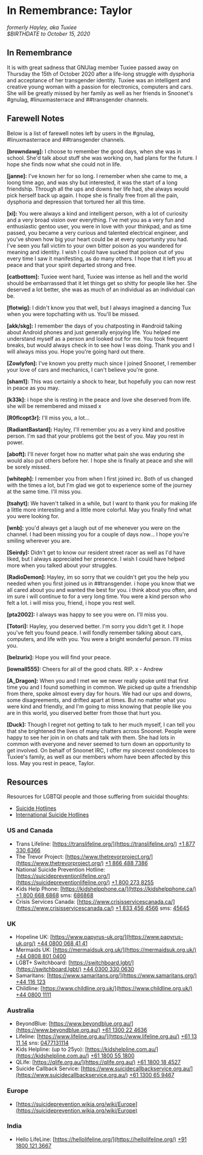 # In Remembrance: Taylor
*formerly Hayley, aka Tuxiee*  
*$BIRTHDATE to October 15, 2020*


## In Remembrance
It is with great sadness that GNUlag member Tuxiee passed away on Thursday the 15th of October 2020 after a life-long struggle with dysphoria and acceptance of her transgender identity. Tuxiee was an intelligent and creative young woman with a passion for electronics, computers and cars. She will be greatly missed by her family as well as her friends in Snoonet's #gnulag, #linuxmasterrace and ##transgender channels.

## Farewell Notes

Below is a list of farewell notes left by users in the #gnulag, #linuxmasterrace and ##transgender channels.

**[browndawg]:** I choose to remember the good days, when she was in school. She'd talk about stuff she was working on, had plans for the future. I hope she finds now what she could not in life.

**[janne]:** I've known her for so long. I remember when she came to me, a loong time ago, and was shy but interested, it was the start of a long friendship. Through all the ups and downs her life had, she always would pick herself back up again.
I hope she is finally free from all the pain, dysphoria and depression that tortured her all this time.

**[xi]:** You were always a kind and intelligent person, with a lot of curiosity and a very broad vision over everything. I've met you as a very fun and enthusiastic gentoo user, you were in love with your thinkpad, and as time passed, you became a very curious and talented electrical engineer, and you've shown how big your heart could be at every opportunity you had. I've seen you fall victim to your own bitter poison as you wandered for meaning and identity. I wish I could have sucked that poison out of you every time I saw it manifesting, as do many others. I hope that it left you at peace and that your spirit departed strong and free.

**[catbottom]:** Tuxiee went hard, Tuxiee was intense as hell and the world should be embarrassed that it let things get so shitty for people like her. She deserved a lot better, she was as much of an individual as an individual can be.

**[flotwig]:** I didn't know you that well, but I always imagined a dancing Tux when you were topchatting with us. You'll be missed.

**[akk/skg]:** I remember the days of you chatposting in #android talking about Android phones and just generally enjoying life. You helped me understand myself as a person and looked out for me. You took frequent breaks, but would
always check in to see how I was doing. Thank you and I will always miss you. Hope you're going hard out there.

**[Zowlyfon]:** I've known you pretty much since I joined Snoonet, I remember your love of cars and mechanics, I can't believe you're gone.

**[sham1]:** This was certainly a shock to hear, but hopefully you can now rest in peace as you may.

**[k33k]:** i hope she is resting in the peace and love she deserved from life. she will be remembered and missed x

**[R0flcopt3r]:** I'll miss you, a lot...

**[RadiantBastard]:** Hayley, I'll remember you as a very kind and positive person. I'm sad that your problems got the best of you. May you rest in power.

**[aboft]:** I'll never forget how no matter what pain she was enduring she would also put others before her. I hope she is finally at peace and she will be sorely missed.

**[whiteph]:** I remember you from when I first joined irc. Both of us changed with the times a lot, but I'm glad we got to experience some of the journey at the same time. I'll miss you.

**[tsahyt]:** We haven't talked in a while, but I want to thank you for making life a little more interesting and a little more colorful. May you finally find what you were looking for.

**[wnb]:** you'd always get a laugh out of me whenever you were on the channel. I had been missing you for a couple of days now... I hope you're smiling wherever you are.

**[Seirdy]:** Didn't get to know our resident street racer as well as I'd have liked, but I always appreciated her presence. I wish I could have helped more when you talked about your struggles.

**[RadioDemon]:** Hayley, im so sorry that we couldn't get you the help you needed when you first joined us in ##transgender. i hope you know that we all cared about you and wanted the best for you. i think about you often, and im sure i will continue to for a very long time. You were a kind person who felt a lot. i will miss you, friend, i hope you rest well.

**[pta2002]:** I always was happy to see you were on. I'll miss you.

**[Totori]:**  Hayley, you deserved better. I'm sorry you didn't get it. I hope you've felt you found peace. I will fondly remember talking about cars, computers, and life with you. You were a bright wonderful person. I'll miss you.

**[belzurix]:** Hope you will find your peace.

**[iownall555]:** Cheers for all of the good chats. RIP. x - Andrew

**[A_Dragon]:** When you and I met we we never really spoke until that first time you and I found something in common. We picked up quite a friendship from there, spoke almost every day for hours. We had our ups and downs, some disagreements, and drifted apart at times. But no matter what you were kind and friendly, and I'm going to miss knowing that people like you are in this world, you diserved better from those that hurt you.

**[Duck]:** Though I regret not getting to talk to her much myself, I can tell you that she brightened the lives of many chatters across Snoonet. People were happy to see her join in on chats and talk with them. She had lots in common with everyone and never seemed to turn down an opportunity to get involved. On behalf of Snoonet IRC, I offer my sincerest condolences to Tuxiee's family, as well as our members whom have been affected by this loss. May you rest in peace, Taylor.

## Resources

Resources for LGBTQI people and those suffering from suicidal thoughts:

- [Suicide Hotlines](http://suicide.org/suicide-hotlines.html)
- [International Suicide Hotlines](http://suicide.org/international-suicide-hotlines.html)

### US and Canada

- Trans Lifeline: [https://translifeline.org/](https://translifeline.org/) [+1 877 330 6366](tel:+18773306366)
- The Trevor Project: [https://www.thetrevorproject.org/](https://www.thetrevorproject.org/)  [+1 866 488 7386](tel:+18664887386)
- National Suicide Prevention Hotline: [https://suicidepreventionlifeline.org/](https://suicidepreventionlifeline.org/) [+1 800 273 8255](tel:+18002738255)
- Kids Help Phone: [https://kidshelpphone.ca/](https://kidshelpphone.ca/) [+1 800 668 6868](tel:+18006686868) sms: [686868](sms://686868?&&body=CONNECT)
- Crisis Services Canada: [https://www.crisisservicescanada.ca/](https://www.crisisservicescanada.ca/) [+1 833 456 4566](tel:+18334564566) sms: [45645](sms://+45645?body=I%27m%20thinking%20about%20suicide.%20Please%20help%20me.)

### UK

- Hopeline UK: [https://www.papyrus-uk.org/](https://www.papyrus-uk.org/) [+44 0800 068 41 41](tel:+4408000684141)
- Mermaids UK: [https://mermaidsuk.org.uk/](https://mermaidsuk.org.uk/) [+44 0808 801 0400](tel:+4408088010400)
- LGBT+ Switchboard: [https://switchboard.lgbt/](https://switchboard.lgbt/) [+44 0300 330 0630](tel:+4403003300630)
- Samaritans: [https://www.samaritans.org/](https://www.samaritans.org/) [+44 116 123](tel:+44116123)
- Childline: [https://www.childline.org.uk/](https://www.childline.org.uk/) [+44 0800 1111](tel:+4408001111)

### Australia

- BeyondBlue: [https://www.beyondblue.org.au/](https://www.beyondblue.org.au/) [+61 1300 22 4636](tel:+611300224636)
- Lifeline: [https://www.lifeline.org.au/](https://www.lifeline.org.au/) [+61 13 11 14](tel:+61131114) sns: [0477131114](sms:0477131114)
- Kids Helpline: (up to 25yo): [https://kidshelpline.com.au/](https://kidshelpline.com.au/) [+61 1800 55 1800](tel:+611800551800)
- QLife: [https://qlife.org.au/](https://qlife.org.au/) [+61 1800 18 4527](tel:+611800184527)
- Suicide Callback Service: [https://www.suicidecallbackservice.org.au/](https://www.suicidecallbackservice.org.au/)  [+61 1300 65 9467](tel:+611300659467)

### Europe

- [https://suicideprevention.wikia.org/wiki/Europe](https://suicideprevention.wikia.org/wiki/Europe)

### India

- Hello  LifeLine: [https://hellolifeline.org/](https://hellolifeline.org/) [+91 1800 121 3667](tel:+9118001213667)


